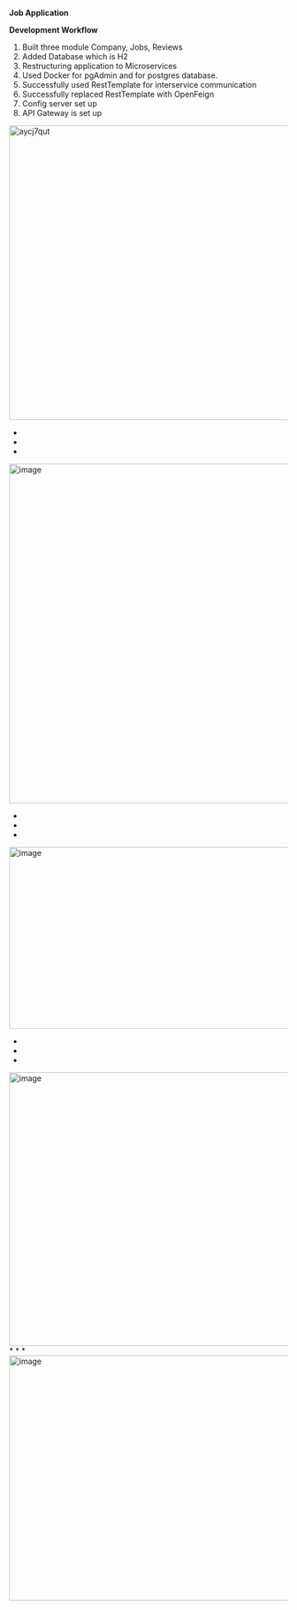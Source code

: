 **Job Application**

**Development Workflow**
1. Built three module Company, Jobs, Reviews
2. Added Database which is H2
3. Restructuring application to Microservices
4. Used Docker for pgAdmin and for postgres database.
5. Successfully used RestTemplate for interservice communication
6. Successfully replaced RestTemplate with OpenFeign
7. Config server set up
8. API Gateway is set up


<img width="1018" height="532" alt="aycj7qut" src="https://github.com/user-attachments/assets/e9fba1de-549f-4e72-8c1c-2f325df36d16" />

*
* 
* 

<img width="1148" height="613" alt="image" src="https://github.com/user-attachments/assets/3dc1ff98-4bdd-4194-9962-498836f72067" />

*
* 
* 

<img width="832" height="328" alt="image" src="https://github.com/user-attachments/assets/8247a5f0-5370-4b09-8d69-6828d4f5b2bf" />

*
*
*

<img width="890" height="494" alt="image" src="https://github.com/user-attachments/assets/328437bc-1de0-4113-bab7-05aa08492360" />
*
*
*
<img width="1308" height="443" alt="image" src="https://github.com/user-attachments/assets/8364d70f-bcae-4527-8520-e2c704aa9185" />
